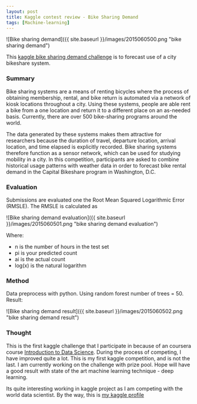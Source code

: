 ```yaml
---
layout: post
title: Kaggle contest review - Bike Sharing Demand
tags: [Machine-learning]
---
```


![Bike sharing demand]({{ site.baseurl }}/images/2015060500.png "bike sharing demand")

This [kaggle bike sharing demand challenge](https://www.kaggle.com/c/bike-sharing-demand) is to forecast use of a city bikeshare system.

### Summary

Bike sharing systems are a means of renting bicycles where the process of obtaining membership, rental, and bike return is automated via a network of kiosk locations throughout a city. Using these systems, people are able rent a bike from a one location and return it to a different place on an as-needed basis. Currently, there are over 500 bike-sharing programs around the world.

The data generated by these systems makes them attractive for researchers because the duration of travel, departure location, arrival location, and time elapsed is explicitly recorded. Bike sharing systems therefore function as a sensor network, which can be used for studying mobility in a city. In this competition, participants are asked to combine historical usage patterns with weather data in order to forecast bike rental demand in the Capital Bikeshare program in Washington, D.C.

### Evaluation

Submissions are evaluated one the Root Mean Squared Logarithmic Error (RMSLE). The RMSLE is calculated as

![Bike sharing demand evaluation]({{ site.baseurl }}/images/2015060501.png "bike sharing demand evaluation")

Where:

- n is the number of hours in the test set
- pi is your predicted count
- ai is the actual count
- log(x) is the natural logarithm

### Method

Data preprocess with python. Using random forest number of trees = 50. Result:

![Bike sharing demand result]({{ site.baseurl }}/images/2015060502.png "bike sharing demand result")


### Thought

This is the first kaggle challenge that I participate in because of an coursera course [Introduction to Data Science](https://www.coursera.org/course/datasci).
During the process of competing, I have improved quite a lot. This is my first kaggle competition, and is not the last. I am currently working on the challenge
with prize pool. Hope will have a good result with state of the art machine learning technique - deep learning.

Its quite interesting working in kaggle project as I am competing with the world data scientist. By the way, this is [my kaggle profile](https://www.kaggle.com/nghenglim)
